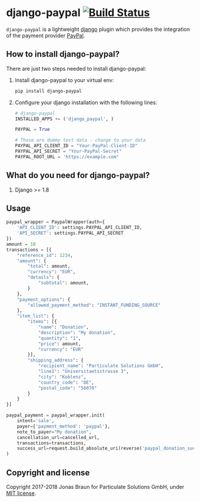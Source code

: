 # django-paypal [![Build Status](https://travis-ci.org/ParticulateSolutions/django-paypal.svg?branch=master)](https://travis-ci.org/ParticulateSolutions/django-paypal)

`django-paypal` is a lightweight [django](http://djangoproject.com) plugin which provides the integration of the payment provider [PayPal](https://paypal.com).

## How to install django-paypal?

There are just two steps needed to install django-paypal:

1. Install django-paypal to your virtual env:

	```bash
	pip install django-paypal
	```

2. Configure your django installation with the following lines:

	```python
    # django-paypal
    INSTALLED_APPS += ('django_paypal', )

    PAYPAL = True

    # Those are dummy test data - change to your data
    PAYPAL_API_CLIENT_ID = "Your-PayPal-Client-ID"
    PAYPAL_API_SECRET = "Your-PayPal-Secret"
    PAYPAL_ROOT_URL = 'https://example.com"

	```


## What do you need for django-paypal?

1. Django >= 1.8

## Usage

```python
paypal_wrapper = PaypalWrapper(auth={
    'API_CLIENT_ID': settings.PAYPAL_API_CLIENT_ID,
    'API_SECRET': settings.PAYPAL_API_SECRET
})
amount = 10
transactions = [{
    "reference_id": 1234,
    "amount": {
        "total": amount,
        "currency": "EUR",
        "details": {
            "subtotal": amount,
        }
    },
    "payment_options": {
        "allowed_payment_method": "INSTANT_FUNDING_SOURCE"
    },
    "item_list": {
        "items": [{
            "name": "Donation",
            "description": "My donation",
            "quantity": "1",
            "price": amount,
            "currency": "EUR"
        }],
        "shipping_address": {
            "recipient_name": "Particulate Solutions GmbH",
            "line1": "Universitaetsstrasse 3",
            "city": "Koblenz",
            "country_code": "DE",
            "postal_code": "56070"
        }
    }
}]

paypal_payment = paypal_wrapper.init(
    intent='sale',
    payer={'payment_method': 'paypal'},
    note_to_payer="My donation",
    cancellation_url=cancelled_url,
    transactions=transactions,
    success_url=request.build_absolute_uri(reverse('paypal_donation_success', kwargs={'reference_number': 1234})),
)
```

## Copyright and license

Copyright 2017-2018 Jonas Braun for Particulate Solutions GmbH, under [MIT license](https://github.com/minddust/bootstrap-progressbar/blob/master/LICENSE).
